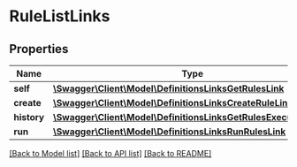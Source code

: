 # RuleListLinks

## Properties
Name | Type | Description | Notes
------------ | ------------- | ------------- | -------------
**self** | [**\Swagger\Client\Model\DefinitionsLinksGetRulesLink**](DefinitionsLinksGetRulesLink.md) |  | [optional] 
**create** | [**\Swagger\Client\Model\DefinitionsLinksCreateRuleLink**](DefinitionsLinksCreateRuleLink.md) |  | [optional] 
**history** | [**\Swagger\Client\Model\DefinitionsLinksGetRulesExecutionsLink**](DefinitionsLinksGetRulesExecutionsLink.md) |  | [optional] 
**run** | [**\Swagger\Client\Model\DefinitionsLinksRunRulesLink**](DefinitionsLinksRunRulesLink.md) |  | [optional] 

[[Back to Model list]](../README.md#documentation-for-models) [[Back to API list]](../README.md#documentation-for-api-endpoints) [[Back to README]](../README.md)


